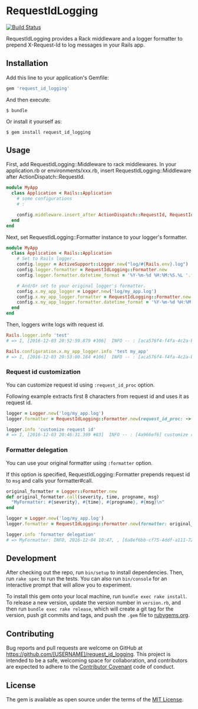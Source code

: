 # RequestIdLogging

[![Build Status](https://travis-ci.org/ryu39/request_id_logging.svg?branch=master)](https://travis-ci.org/ryu39/request_id_logging)

RequestIdLogging provides a Rack middleware and a logger formatter to prepend X-Request-Id to log messages in your Rails app.


## Installation

Add this line to your application's Gemfile:

```ruby
gem 'request_id_logging'
```

And then execute:

    $ bundle

Or install it yourself as:

    $ gem install request_id_logging


## Usage

First, add RequestIdLogging::Middleware to rack middlewares.
In your application.rb or environments/xxx.rb, insert RequestIdLogging::Middleware after ActionDispatch::RequestId.

```ruby
module MyApp
  class Application < Rails::Application
    # some configurations
    # :

    config.middleware.insert_after ActionDispatch::RequestId, RequestIdLogging::Middleware
  end
end
```

Next, set RequestIdLogging::Formatter instance to your logger's formatter.

```ruby
module MyApp
  class Application < Rails::Application
    # Set to Rails logger.
    config.logger = ActiveSupport::Logger.new("log/#{Rails.env}.log")
    config.logger.formatter = RequestIdLogging::Formatter.new
    config.logger.formatter.datetime_format = '%Y-%m-%d %H:%M:%S.%L '.freeze

    # And/Or set to your original logger's formatter.
    config.x.my_app_logger = Logger.new('log/my_app.log')
    config.x.my_app_logger.formatter = RequestIdLogging::Formatter.new
    config.x.my_app_logger.formatter.datetime_format = '%Y-%m-%d %H:%M:%S.%L '.freeze
  end
end
```

Then, loggers write logs with request id.

```ruby
Rails.logger.info 'test'
# => I, [2016-12-03 20:52:59.879 #106]  INFO -- : [aca576f4-f4fa-4c2a-b172-d8fb5cc37681] test

Rails.configuration.x.my_app_logger.info 'test my_app'
# => I, [2016-12-03 20:53:00.184 #106]  INFO -- : [aca576f4-f4fa-4c2a-b172-d8fb5cc37681] test my_app
```

### Request id customization

You can customize request id using `:request_id_proc` option.

Following example extracts first 8 characters from request id and uses it as request id.

```ruby
logger = Logger.new('log/my_app.log')
logger.formatter = RequestIdLogging::Formatter.new(request_id_proc: ->(id) { id&.first(8) }) # &. operator requires >= Ruby 2.3.0

logger.info 'customize request id'
# => I, [2016-12-03 20:46:31.399 #83]  INFO -- : [4a966ef6] customize request id
```

### Formatter delegation

You can use your original formatter using `:formatter` option.

If this option is specified, RequestIdLogging::Formatter prepends request id to `msg` and calls your formatter#call.

```ruby
original_formatter = Logger::Formatter.new
def original_formatter.call(severity, time, progname, msg)
  "MyFormatter: #{severity}, #{time}, #{progname}, #{msg}\n"
end

logger = Logger.new('log/my_app.log')
logger.formatter = RequestIdLogging::Formatter.new(formatter: original_formatter)

logger.info 'formatter delegation'
# => MyFormatter: INFO, 2016-12-04 10:47, , [6a8ef6bb-cf75-4ddf-a111-72c285c3ebda] test my_app
```


## Development

After checking out the repo, run `bin/setup` to install dependencies.
Then, run `rake spec` to run the tests.
You can also run `bin/console` for an interactive prompt that will allow you to experiment.

To install this gem onto your local machine, run `bundle exec rake install`.
To release a new version, update the version number in `version.rb`,
and then run `bundle exec rake release`, which will create a git tag for the version,
push git commits and tags, and push the `.gem` file to [rubygems.org](https://rubygems.org).


## Contributing

Bug reports and pull requests are welcome on GitHub at https://github.com/[USERNAME]/request_id_logging.
This project is intended to be a safe, welcoming space for collaboration, and contributors are expected to adhere to the [Contributor Covenant](http://contributor-covenant.org) code of conduct.


## License

The gem is available as open source under the terms of the [MIT License](http://opensource.org/licenses/MIT).
